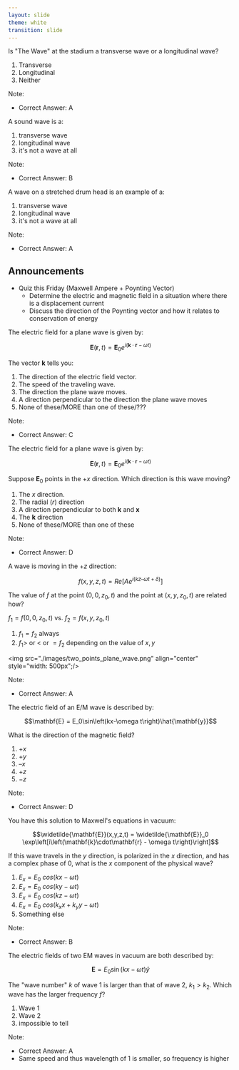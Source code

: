 ```yaml
---
layout: slide
theme: white
transition: slide
---
```


<section data-markdown>

Is "The Wave" at the stadium a transverse wave or a longitudinal wave?
1. Transverse
2. Longitudinal
3. Neither

Note:
* Correct Answer: A

</section>

<section data-markdown>

A sound wave is a:
1. transverse wave
2. longitudinal wave
3. it's not a wave at all

Note:
* Correct Answer: B

</section>

<section data-markdown>

A wave on a stretched drum head is an example of a:
1. transverse wave
2. longitudinal wave
3. it's not a wave at all

Note:
* Correct Answer: A

</section>

<section data-markdown>

## Announcements

* Quiz this Friday (Maxwell Ampere + Poynting Vector)
  * Determine the electric and magnetic field in a situation where there is a displacement current
  * Discuss the direction of the Poynting vector and how it relates to conservation of energy

</section>

<section data-markdown>

The electric field for a plane wave is given by:

$$\mathbf{E}(\mathbf{r},t) = \mathbf{E}_0e^{i(\mathbf{k}\cdot\mathbf{r} - \omega t)}$$

The vector $\mathbf{k}$ tells you:

1. The direction of the electric field vector.
2. The speed of the traveling wave.
3. The direction the plane wave moves.
4. A direction perpendicular to the direction the plane wave moves
5. None of these/MORE than one of these/???


Note:
* Correct Answer: C

</section>

<section data-markdown>

The electric field for a plane wave is given by:

$$\mathbf{E}(\mathbf{r},t) = \mathbf{E}_0e^{i(\mathbf{k}\cdot\mathbf{r} - \omega t)}$$

Suppose $\mathbf{E}_0$ points in the $+x$ direction.
Which direction is this wave moving?

1. The $x$ direction.
2. The radial ($r$) direction
3. A direction perpendicular to both $\mathbf{k}$ and $\mathbf{x}$
4. The $\mathbf{k}$ direction
5. None of these/MORE than one of these


Note:
* Correct Answer: D

</section>

<section data-markdown>

A wave is moving in the $+z$ direction:

$$f(x, y, z, t) = Re\left[A e^{i(kz – \omega t + \delta)}\right]$$

The value of $f$ at the point $(0,0,z_0, t)$ and the point at $(x, y, z_0 , t)$ are related how?

$f_1 = f (0,0,z_0 , t)$  vs.  $f_2  = f(x, y, z_0 , t)$

1. $f_1 = f_2$  always
2. $f_1 >$ or $<$ or $= f_2$  depending on the value of $x,y$

<img src="./images/two_points_plane_wave.png" align="center" style="width: 500px";/>


Note:
* Correct Answer: A


</section>


<section data-markdown>

The electric field of an E/M wave is described by:

$$\mathbf{E} = E_0\sin\left(kx-\omega t\right)\hat{\mathbf{y}}$$

What is the direction of the magnetic field?

1. $+x$
2. $+y$
3. $–x$
4. $+z$
5. $-z$

Note:
* Correct Answer: D

</section>

<section data-markdown>

You have this solution to Maxwell's equations in vacuum:

$$\widetilde{\mathbf{E}}(x,y,z,t) = \widetilde{\mathbf{E}}_0 \exp\left[i\left(\mathbf{k}\cdot\mathbf{r} - \omega t\right)\right]$$

If this wave travels in the $y$ direction, is polarized in the $x$ direction, and has a complex phase of 0, what is the $x$ component of the physical wave?

1. $E_x = E_0 \ cos\left(kx-\omega t\right)$
2. $E_x = E_0 \ cos\left(ky-\omega t\right)$
3. $E_x = E_0 \ cos\left(kz-\omega t\right)$
4. $E_x = E_0 \ cos\left(k_x x+k_y y-\omega t\right)$
5. Something else

Note:
* Correct Answer: B

</section>


<section data-markdown>

The electric fields of two EM waves in vacuum are both described by:

$$\mathbf{E} = E_0 \sin(kx-\omega t)\hat{y}$$

The "wave number" $k$ of wave 1 is larger than that of wave 2, $k_1 > k_2$. Which wave has the larger frequency $f$?

1. Wave 1
2. Wave 2
3. impossible to tell

Note:
* Correct Answer: A
* Same speed and thus wavelength of 1 is smaller, so frequency is higher

</section>

